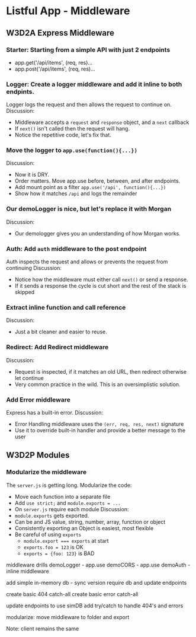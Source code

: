 Listful App - Middleware
============================


W3D2A Express Middleware
------------------------

### Starter: Starting from a simple API with just 2 endpoints
- app.get('/api/items', (req, res)...
- app.post('/api/items', (req, res)...

### Logger: Create a logger middleware and add it inline to both endpints.
Logger logs the request and then allows the request to continue on.
Discussion:
- Middleware accepts a `request` and `response` object, and a `next` callback
- If `next()` isn't called then the request will hang.
- Notice the repetitive code, let's fix that.

### Move the logger to `app.use(function(){...})`
Discussion:
- Now it is DRY.
- Order matters. Move app.use before, between, and after endpoints.
- Add mount point as a filter `app.use('/api', function(){...})`
- Show how it matches `/api` and logs the remainder
 
### Our demoLogger is nice, but let's replace it with Morgan
Discussion:
- Our demologger gives you an understanding of how Morgan works.

### Auth: Add `auth` middleware to the post endpoint
Auth inspects the request and allows or prevents the request from continuing
Discussion:
- Notice how the middleware must either call `next()` or send a response.
- If it sends a response the cycle is cut short and the rest of the stack is skipped

### Extract inline function and call reference
Discussion:
- Just a bit cleaner and easier to reuse.

### Redirect: Add Redirect middleware
Discussion:
- Request is inspected, if it matches an old URL, then redirect otherwise let continue
- Very common practice in the wild. This is an oversimplistic solution.


### Add Error middleware
Express has a built-in error. 
Discussion:
- Error Handling middleware uses the `(err, req, res, next)` signature
- Use it to override built-in handler and provide a better message to the user

W3D2P Modules
-----------------

### Modularize the middleware
The `server.js` is getting long. Modularize the code:
- Move each function into a separate file
- Add `use strict;` and `module.exports = ...` 
- On `server.js` require each module
Discussion:
- `module.exports` gets exported.
- Can be and JS value, string, number, array, function or object
- Consistently exporting an Object is easiest, most flexible
- Be careful of using `exports`
  - `module.export === exports` at start
  - `exports.foo = 123` is OK
  - `exports = {foo: 123}` is BAD



middleware drills
demoLogger - app.use
demoCORS   - app.use
demoAuth   - inline middleware

add simple in-memory db - sync version
require db and update endpoints

create basic 404 catch-all
create basic error catch-all

update endpoints to use simDB
add try/catch to handle 404's and errors

modularize: move middleware to folder and export

Note: client remains the same